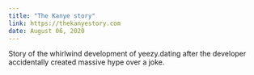 ```yaml
---
title: "The Kanye story"
link: https://thekanyestory.com
date: August 06, 2020
---
```


Story of the whirlwind development of yeezy.dating after the developer accidentally created massive hype over a joke.
